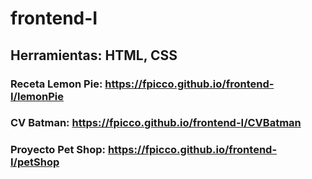 # frontend-I
## Herramientas: HTML, CSS
### Receta Lemon Pie: https://fpicco.github.io/frontend-I/lemonPie
### CV Batman: https://fpicco.github.io/frontend-I/CVBatman
### Proyecto Pet Shop: https://fpicco.github.io/frontend-I/petShop
